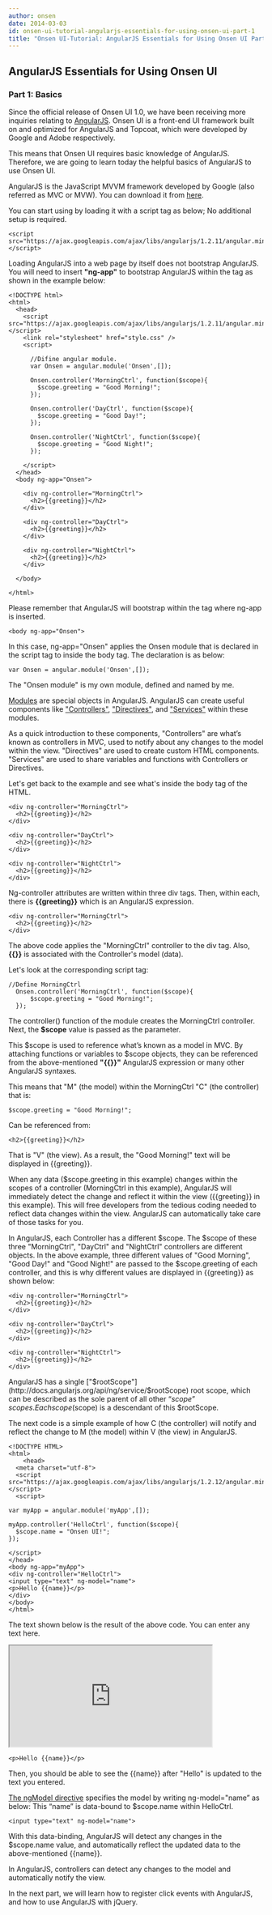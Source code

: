 ```yaml
---
author: onsen
date: 2014-03-03
id: onsen-ui-tutorial-angularjs-essentials-for-using-onsen-ui-part-1
title: "Onsen UI-Tutorial: AngularJS Essentials for Using Onsen UI Part 1"
---
```

## AngularJS Essentials for Using Onsen UI

### Part 1: Basics

Since the official release of Onsen UI 1.0, we have been receiving more inquiries relating to [AngularJS](http://angularjs.org/). Onsen UI is a front-end UI framework built on and optimized for AngularJS and Topcoat, which were developed by Google and Adobe respectively.


This means that Onsen UI requires basic knowledge of AngularJS. Therefore, we are going to learn today the helpful basics of AngularJS to use Onsen UI.


AngularJS is the JavaScript MVVM framework developed by Google (also referred as MVC or MVW). You can download it from [here](http://angularjs.org/).

You can start using by loading it with a script tag as below; No additional setup is required.

	<script src="https://ajax.googleapis.com/ajax/libs/angularjs/1.2.11/angular.min.js"></script>

Loading AngularJS into a web page by itself does not bootstrap AngularJS. You will need to insert **"ng-app"** to bootstrap AngularJS within the tag as shown in the example below:

    <!DOCTYPE html>
    <html>
      <head>
        <script src="https://ajax.googleapis.com/ajax/libs/angularjs/1.2.11/angular.min.js"></script>
        <link rel="stylesheet" href="style.css" />
        <script>
        
          //Difine angular module.
          var Onsen = angular.module('Onsen',[]);
        
          Onsen.controller('MorningCtrl', function($scope){
            $scope.greeting = "Good Morning!";
          });
        
          Onsen.controller('DayCtrl', function($scope){
            $scope.greeting = "Good Day!";
          });      
     
          Onsen.controller('NightCtrl', function($scope){
            $scope.greeting = "Good Night!";
          });
          
        </script>
      </head>
      <body ng-app="Onsen">
      
        <div ng-controller="MorningCtrl">
          <h2>{{greeting}}</h2>
        </div>
        
        <div ng-controller="DayCtrl">
          <h2>{{greeting}}</h2>
        </div>
        
        <div ng-controller="NightCtrl">
          <h2>{{greeting}}</h2>
        </div>    
        
      </body>
     
    </html>

Please remember that AngularJS will bootstrap within the tag where ng-app is inserted.

	<body ng-app="Onsen">
    
In this case, ng-app="Onsen" applies the Onsen module that is declared in the script tag to inside the body tag. The declaration is as below:

	var Onsen = angular.module('Onsen',[]);

The "Onsen module" is my own module, defined and named by me.

[Modules](http://docs.angularjs.org/guide/module) are special objects in AngularJS. AngularJS can create useful components like ["Controllers"](http://docs.angularjs.org/guide/controller), ["Directives"](http://docs.angularjs.org/guide/directive), and ["Services"](http://docs.angularjs.org/guide/dev_guide.services.creating_services) within these modules.


As a quick introduction to these components, "Controllers" are what’s known as controllers in MVC, used to notify about any changes to the model within the view. "Directives" are used to create custom HTML components. "Services" are used to share variables and functions with Controllers or Directives.

Let's get back to the example and see what's inside the body tag of the HTML.

	<div ng-controller="MorningCtrl">
      <h2>{{greeting}}</h2>
    </div>
    
    <div ng-controller="DayCtrl">
      <h2>{{greeting}}</h2>
    </div>
    
    <div ng-controller="NightCtrl">
      <h2>{{greeting}}</h2>
    </div>
    
Ng-controller attributes are written within three div tags. Then, within each, there is **{{greeting}}** which is an AngularJS expression.

	<div ng-controller="MorningCtrl">
      <h2>{{greeting}}</h2>
    </div>
    
The above code applies the "MorningCtrl" controller to the div tag. Also, **{{}}** is associated with the Controller's model (data).

Let's look at the corresponding script tag:

	//Define MorningCtrl
      Onsen.controller('MorningCtrl', function($scope){
          $scope.greeting = "Good Morning!";
      });
      
The controller() function of the module creates the MorningCtrl controller. Next, the **$scope** value is passed as the parameter.

This $scope is used to reference what’s known as a model in MVC. By attaching functions or variables to $scope objects, they can be referenced from the above-mentioned **"{{}}"** AngularJS expression or many other AngularJS syntaxes.


This means that "M" (the model) within the MorningCtrl "C" (the controller) that is:


	$scope.greeting = "Good Morning!";


Can be referenced from:


	<h2>{{greeting}}</h2>


That is "V" (the view). As a result, the "Good Morning!" text will be displayed in {{greeting}}.

When any data ($scope.greeting in this example) changes within the scopes of a controller (MorningCtrl in this example), AngularJS will immediately detect the change and reflect it within the view ({{greeting}} in this example). This will free developers from the tedious coding needed to reflect data changes within the view. AngularJS can automatically take care of those tasks for you.


In AngularJS, each Controller has a different $scope. The $scope of these three "MorningCtrl", "DayCtrl" and "NightCtrl" controllers are different objects. In the above example, three different values of "Good Morning", "Good Day!" and "Good Night!" are passed to the $scope.greeting of each controller, and this is why different values are displayed in {{greeting}} as shown below:

	<div ng-controller="MorningCtrl">
      <h2>{{greeting}}</h2>
    </div>
    
    <div ng-controller="DayCtrl">
      <h2>{{greeting}}</h2>
    </div>
    
    <div ng-controller="NightCtrl">
      <h2>{{greeting}}</h2>
    </div>


AngularJS has a single ["$rootScope"](http://docs.angularjs.org/api/ng/service/$rootScope) root scope, which can be described as the sole parent of all other “$scope” scopes. Each scope ($scope) is a descendant of this $rootScope.

The next code is a simple example of how C (the controller) will notify and reflect the change to M (the model) within V (the view) in AngularJS.

	<!DOCTYPE HTML>
    <html>
        <head>
      <meta charset="utf-8">
      <script src="https://ajax.googleapis.com/ajax/libs/angularjs/1.2.12/angular.min.js"></script>
      <script>
 
    var myApp = angular.module('myApp',[]);
 
    myApp.controller('HelloCtrl', function($scope){
      $scope.name = "Onsen UI!";
    });
 
    </script>
    </head>
    <body ng-app="myApp">
    <div ng-controller="HelloCtrl">
    <input type="text" ng-model="name">
    <p>Hello {{name}}</p>
    </div>
    </body>
    </html>

The text shown below is the result of the above code. You can enter any text here.

<iframe src="http://s3.asial.co.jp/~ataru/blog20140209/bind.html" width="400px" height="200px"></iframe>

	<p>Hello {{name}}</p>
    
Then, you should be able to see the {{name}} after "Hello" is updated to the text you entered.

[The ngModel directive](http://docs.angularjs.org/api/ng/directive/ngModel) specifies the model by writing ng-model="name” as below: This “name” is data-bound to $scope.name within HelloCtrl. 

	<input type="text" ng-model="name">

With this data-binding, AngularJS will detect any changes in the $scope.name value, and automatically reflect the updated data to the above-mentioned {{name}}.

In AngularJS, controllers can detect any changes to the model and automatically notify the view.

In the next part, we will learn how to register click events with AngularJS, and how to use AngularJS with jQuery.
